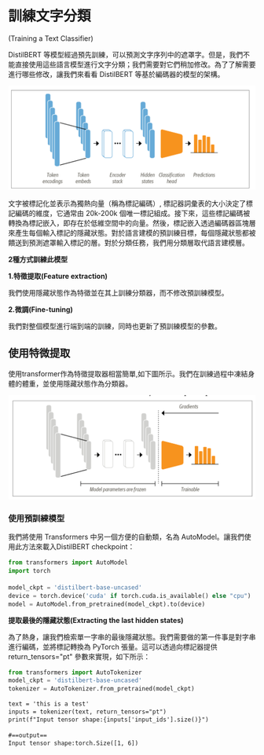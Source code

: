 # 訓練文字分類
(Training a Text Classifier)

DistilBERT 等模型經過預先訓練，可以預測文字序列中的遮罩字。但是，我們不能直接使用這些語言模型進行文字分類；我們需要對它們稍加修改。為了了解需要進行哪些修改，讓我們來看看 DistilBERT 等基於編碼器的模型的架構。

![](./images/pic1.png)

文字被標記化並表示為獨熱向量（稱為標記編碼）, 標記器詞彙表的大小決定了標記編碼的維度，它通常由 20k-200k 個唯一標記組成。接下來，這些標記編碼被轉換為標記嵌入，即存在於低維空間中的向量。然後，標記嵌入透過編碼器區塊層來產生每個輸入標記的隱藏狀態。對於語言建模的預訓練目標，每個隱藏狀態都被饋送到預測遮罩輸入標記的層。對於分類任務，我們用分類層取代語言建模層。

**2種方式訓練此模型**

**1.特徵提取(Feature extraction)**

我們使用隱藏狀態作為特徵並在其上訓練分類器，而不修改預訓練模型。

**2.微調(Fine-tuning)**

我們對整個模型進行端到端的訓練，同時也更新了預訓練模型的參數。

## 使用特微提取
使用transformer作為特徵提取器相當簡單,如下圖所示。我們在訓練過程中凍結身體的體重，並使用隱藏狀態作為分類器。

![](./images/pic2.png)

### 使用預訓練模型
我們將使用 Transformers 中另一個方便的自動類，名為 AutoModel。讓我們使用此方法來載入DistilBERT checkpoint：

```python
from transformers import AutoModel
import torch

model_ckpt = 'distilbert-base-uncased'
device = torch.device('cuda' if torch.cuda.is_available() else "cpu")
model = AutoModel.from_pretrained(model_ckpt).to(device)
```

**提取最後的隱藏狀態(Extracting the last hidden states)**

為了熱身，讓我們檢索單一字串的最後隱藏狀態。我們需要做的第一件事是對字串進行編碼，並將標記轉換為 PyTorch 張量。這可以透過向標記器提供 return_tensors="pt" 參數來實現，如下所示：

```python
from transformers import AutoTokenizer
model_ckpt = 'distilbert-base-uncased'
tokenizer = AutoTokenizer.from_pretrained(model_ckpt)
```

```
text = 'this is a test'
inputs = tokenizer(text, return_tensors="pt")
print(f"Input tensor shape:{inputs['input_ids'].size()}")

#==output==
Input tensor shape:torch.Size([1, 6])

```
















